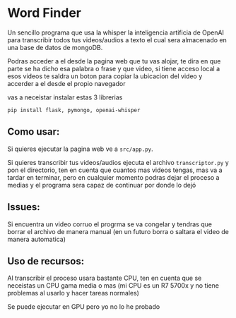 # Word Finder

Un sencillo programa que usa la whisper la inteligencia artificia de OpenAI para transcribir todos tus videos/audios a texto el cual sera almacenado en una base de datos de mongoDB.

Podras acceder a el desde la pagina web que tu vas alojar, te dira en que parte se ha dicho esa palabra o frase y que video, si tiene acceso local a esos videos te saldra un boton para copiar la ubicacion del video y accerder a el desde el propio navegador


vas a neceistar instalar estas 3 librerias 

````
pip install flask, pymongo, openai-whisper
````

## Como usar:

Si quieres ejecutar la pagina web ve a ``src/app.py``.

Si quieres transcribir tus videos/audios ejecuta el archivo ``transcriptor.py`` y pon el directorio, ten en cuenta que cuantos mas videos tengas, mas va a tardar en terminar, pero en cualquier momento podras dejar el proceso a medias y el programa sera capaz de continuar por donde lo dejó

## Issues: 

Si encuentra un video corruo el progrma se va congelar y tendras que borrar el archivo de manera manual (en un futuro borra o saltara el video de manera automatica)

## Uso de recursos:

Al transcribir el proceso usara bastante CPU, ten en cuenta que se neceistas un CPU gama media o mas (mi CPU es un R7 5700x y no tiene problemas al usarlo y hacer tareas normales)

Se puede ejecutar en GPU pero yo no lo he probado

